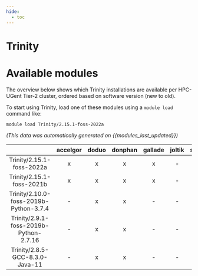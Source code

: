 ```yaml
---
hide:
  - toc
---
```


Trinity
=======

# Available modules


The overview below shows which Trinity installations are available per HPC-UGent Tier-2 cluster, ordered based on software version (new to old).

To start using Trinity, load one of these modules using a `module load` command like:

```shell
module load Trinity/2.15.1-foss-2022a
```

*(This data was automatically generated on {{modules_last_updated}})*  

| |accelgor|doduo|donphan|gallade|joltik|shinx|skitty|
| :---: | :---: | :---: | :---: | :---: | :---: | :---: | :---: |
|Trinity/2.15.1-foss-2022a|x|x|x|x|-|-|-|
|Trinity/2.15.1-foss-2021b|x|x|x|x|-|-|-|
|Trinity/2.10.0-foss-2019b-Python-3.7.4|-|x|x|-|-|-|-|
|Trinity/2.9.1-foss-2019b-Python-2.7.16|-|x|x|-|-|-|-|
|Trinity/2.8.5-GCC-8.3.0-Java-11|-|x|x|-|-|-|-|
